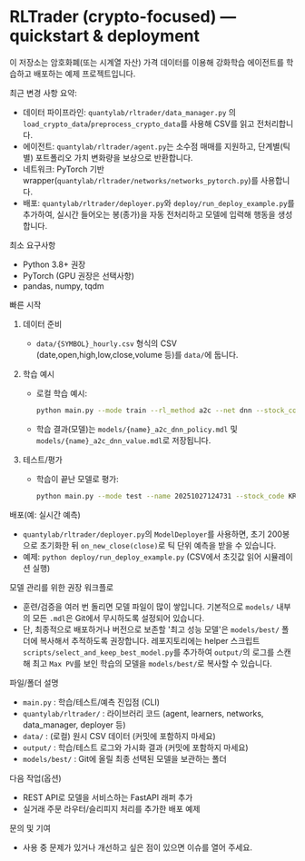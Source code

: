 # RLTrader (crypto-focused) — quickstart & deployment

이 저장소는 암호화폐(또는 시계열 자산) 가격 데이터를 이용해 강화학습 에이전트를 학습하고 배포하는 예제 프로젝트입니다.

최근 변경 사항 요약:
- 데이터 파이프라인: `quantylab/rltrader/data_manager.py` 의 `load_crypto_data`/`preprocess_crypto_data`를 사용해 CSV를 읽고 전처리합니다.
- 에이전트: `quantylab/rltrader/agent.py`는 소수점 매매를 지원하고, 단계별(틱별) 포트폴리오 가치 변화량을 보상으로 반환합니다.
- 네트워크: PyTorch 기반 wrapper(`quantylab/rltrader/networks/networks_pytorch.py`)를 사용합니다.
- 배포: `quantylab/rltrader/deployer.py`와 `deploy/run_deploy_example.py`를 추가하여, 실시간 들어오는 봉(종가)을 자동 전처리하고 모델에 입력해 행동을 생성합니다.

최소 요구사항
- Python 3.8+ 권장
- PyTorch (GPU 권장은 선택사항)
- pandas, numpy, tqdm

빠른 시작
1. 데이터 준비
   - `data/{SYMBOL}_hourly.csv` 형식의 CSV (date,open,high,low,close,volume 등)를 `data/`에 둡니다.

2. 학습 예시
   - 로컬 학습 예시:
     ```bash
     python main.py --mode train --rl_method a2c --net dnn --stock_code KRW-BTC --start_date 20240101 --end_date 20251026 --lr 0.0005 --discount_factor 0.95 --num_epoches 2000
     ```
   - 학습 결과(모델)는 `models/{name}_a2c_dnn_policy.mdl` 및 `models/{name}_a2c_dnn_value.mdl`로 저장됩니다.

3. 테스트/평가
   - 학습이 끝난 모델로 평가:
     ```bash
     python main.py --mode test --name 20251027124731 --stock_code KRW-BTC --rl_method a2c --net dnn --start_date 20240101 --end_date 20251026
     ```

배포(예: 실시간 예측)
- `quantylab/rltrader/deployer.py`의 `ModelDeployer`를 사용하면, 초기 200봉으로 초기화한 뒤 `on_new_close(close)`로 틱 단위 예측을 받을 수 있습니다.
- 예제: `python deploy/run_deploy_example.py` (CSV에서 초깃값 읽어 시뮬레이션 실행)

모델 관리를 위한 권장 워크플로
- 훈련/검증을 여러 번 돌리면 모델 파일이 많이 쌓입니다. 기본적으로 `models/` 내부의 모든 `.mdl`은 Git에서 무시하도록 설정되어 있습니다.
- 단, 최종적으로 배포하거나 버전으로 보존할 '최고 성능 모델'은 `models/best/` 폴더에 복사해서 추적하도록 권장합니다. 레포지토리에는 helper 스크립트 `scripts/select_and_keep_best_model.py`를 추가하여 `output/`의 로그를 스캔해 최고 `Max PV`를 보인 학습의 모델을 `models/best/`로 복사할 수 있습니다.

파일/폴더 설명
- `main.py` : 학습/테스트/예측 진입점 (CLI)
- `quantylab/rltrader/` : 라이브러리 코드 (agent, learners, networks, data_manager, deployer 등)
- `data/` : (로컬) 원시 CSV 데이터 (커밋에 포함하지 마세요)
- `output/` : 학습/테스트 로그와 가시화 결과 (커밋에 포함하지 마세요)
- `models/best/` : Git에 올릴 최종 선택된 모델을 보관하는 폴더

다음 작업(옵션)
- REST API로 모델을 서비스하는 FastAPI 래퍼 추가
- 실거래 주문 라우터/슬리피지 처리를 추가한 배포 예제

문의 및 기여
- 사용 중 문제가 있거나 개선하고 싶은 점이 있으면 이슈를 열어 주세요.
